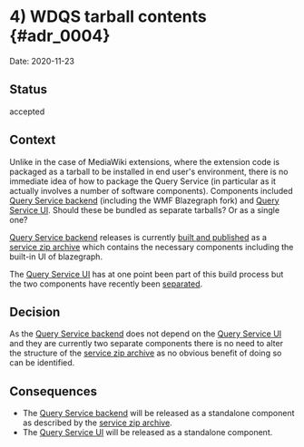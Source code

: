 # 4) WDQS tarball contents {#adr_0004}

Date: 2020-11-23

## Status

accepted

## Context

Unlike in the case of MediaWiki extensions, where the extension code is packaged as a tarball to be installed in end user's environment, there is no immediate idea of how to package the Query Service (in particular as it actually involves a number of software components). Components included [Query Service backend] (including the WMF Blazegraph fork) and [Query Service UI]. Should these be bundled as separate tarballs? Or as a single one?

[Query Service backend] releases is currently [built and published](https://gerrit.wikimedia.org/r/plugins/gitiles/wikidata/query/rdf/+/refs/heads/master/dist/) as a [service zip archive] which contains the necessary components including the built-in UI of blazegraph.

The [Query Service UI] has at one point been part of this build process but the two components have recently been [separated](https://phabricator.wikimedia.org/T241291).

## Decision

As the [Query Service backend] does not depend on the [Query Service UI] and they are currently two separate components there is no need to alter the structure of the [service zip archive] as no obvious benefit of doing so can be identified.

## Consequences

- The [Query Service backend] will be released as a standalone component as described by the [service zip archive].
- The [Query Service UI] will be released as a standalone component.

[Query Service UI]: https://gerrit.wikimedia.org/r/plugins/gitiles/wikidata/query/gui
[Query Service backend]: https://gerrit.wikimedia.org/r/plugins/gitiles/wikidata/query/rdf
[service zip archive]: https://archiva.wikimedia.org/repository/releases/org/wikidata/query/rdf/service/
